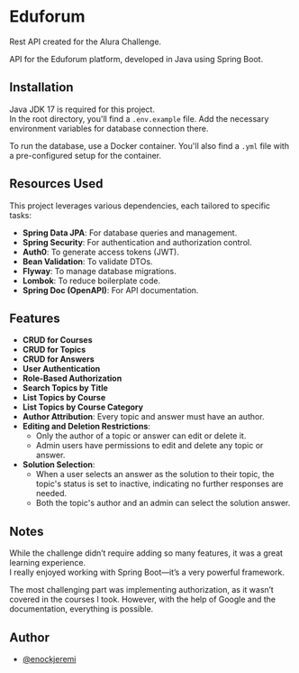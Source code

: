# Eduforum

Rest API created for the Alura Challenge.

API for the Eduforum platform, developed in Java using Spring Boot.

## Installation

Java JDK 17 is required for this project.  
In the root directory, you'll find a `.env.example` file. Add the necessary environment variables for database connection there.

To run the database, use a Docker container. You'll also find a `.yml` file with a pre-configured setup for the container.

## Resources Used

This project leverages various dependencies, each tailored to specific tasks:

- **Spring Data JPA**: For database queries and management.
- **Spring Security**: For authentication and authorization control.
- **Auth0**: To generate access tokens (JWT).
- **Bean Validation**: To validate DTOs.
- **Flyway**: To manage database migrations.
- **Lombok**: To reduce boilerplate code.
- **Spring Doc (OpenAPI)**: For API documentation.

## Features

- **CRUD for Courses**
- **CRUD for Topics**
- **CRUD for Answers**
- **User Authentication**
- **Role-Based Authorization**
- **Search Topics by Title**
- **List Topics by Course**
- **List Topics by Course Category**
- **Author Attribution**: Every topic and answer must have an author.
- **Editing and Deletion Restrictions**:
    - Only the author of a topic or answer can edit or delete it.
    - Admin users have permissions to edit and delete any topic or answer.
- **Solution Selection**:
    - When a user selects an answer as the solution to their topic, the topic's status is set to inactive, indicating no further responses are needed.
    - Both the topic's author and an admin can select the solution answer.

## Notes

While the challenge didn’t require adding so many features, it was a great learning experience.  
I really enjoyed working with Spring Boot—it’s a very powerful framework.

The most challenging part was implementing authorization, as it wasn’t covered in the courses I took. However, with the help of Google and the documentation, everything is possible.

## Author

- [@enockjeremi](https://www.github.com/enockjeremi)

